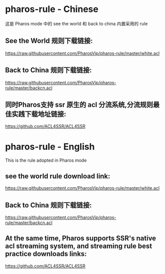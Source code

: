 
# pharos-rule - Chinese

这是 Pharos mode 中的 see the world 和 back to china 内置采用的 rule


## See the World 规则下载链接:
https://raw.githubusercontent.com/PharosVip/pharos-rule/master/white.acl

## Back to China 规则下载链接:

https://raw.githubusercontent.com/PharosVip/pharos-rule/master/backcn.acl

## 同时Pharos支持 ssr 原生的 acl 分流系统,分流规则最佳实践下载地址链接:

https://github.com/ACL4SSR/ACL4SSR

# pharos-rule - English
This is the rule adopted in Pharos mode


## see the world rule download link:
https://raw.githubusercontent.com/PharosVip/pharos-rule/master/white.acl

## Back to China 规则下载链接:

https://raw.githubusercontent.com/PharosVip/pharos-rule/master/backcn.acl

## At the same time, Pharos supports SSR's native acl streaming system, and streaming rule best practice downloads links:

https://github.com/ACL4SSR/ACL4SSR


